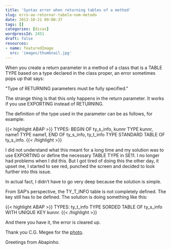 ```yaml
---
title: 'Syntax error when returning tables of a method'
slug: erro-ao-retornar-tabela-num-metodo
date: 2013-10-21 09:00:37
tags: []
categories: [dicas]
wordpressId: 2451
draft: false
resources:
- name: featuredImage
  src: 'images/thumbnail.jpg'
---
```

When you create a return parameter in a method of a class that is a TABLE TYPE based on a type declared in the class proper, an error sometimes pops up that says:

"Type of RETURNING parameters must be fully specified."

<!--more-->

The strange thing is that this only happens in the return parameter. It works if you use EXPORTING instead of RETURNING.

The definition of the type used in the parameter can be as follows, for example:


{{< highlight ABAP >}}
 TYPES: BEGIN OF ty_s_info,
           kunnr TYPE kunnr,
           name1 TYPE name1,
         END OF ty_s_info,
         ty_t_info TYPE STANDARD TABLE OF ty_s_info.
{{< /highlight >}}

I did not understand what this meant for a long time and my solution was to use EXPORTING or define the necessary TABLE TYPE in SE11. I no longer had problems when I did this. But I got tired of doing this the other day, it upset me, I started to see red, punched the screen and decided to look further into this issue.

In actual fact, I didn’t have to go very deep because the solution is simple.

From SAP’s perspective, the TY_T_INFO table is not completely defined. The key still has to be defined. The solution is doing something like this:


{{< highlight ABAP >}}
TYPES: ty_t_info TYPE SORDED TABLE OF ty_s_info WITH UNIQUE KEY kunnr.
{{< /highlight >}}

And there you have it, the error is cleared up.

Thank you C.G. Megee for the [photo][1].

Greetings from Abapinho.

   [1]: http://www.flickr.com/photos/88441986@N06/8075257531/in/photostream/

